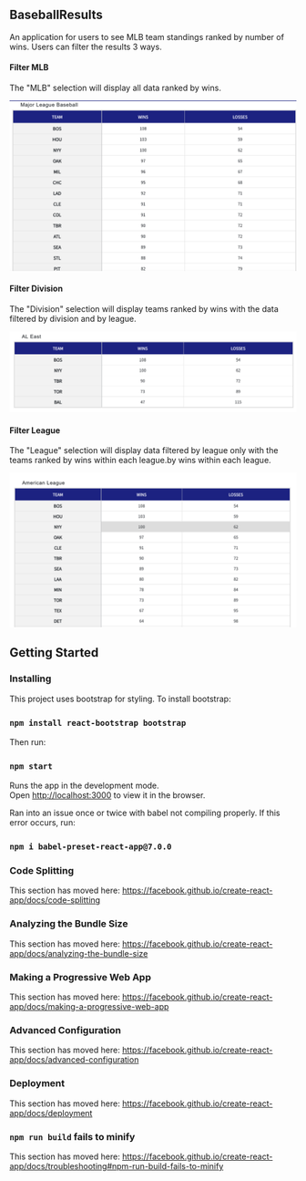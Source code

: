 ## BaseballResults

An application for users to see MLB team standings ranked by number of
wins. Users can filter the results 3 ways.

#### Filter MLB
The "MLB" selection will display all
data ranked by wins.

![MLB picture](./ReadMeImages/SelectionMLB.png "MLB Filter")

#### Filter Division

The "Division" selection will display teams ranked by wins
with the data filtered by division and by league.

![MLB picture](./ReadMeImages/SelectionDivision.png "Division Filter")

#### Filter League

 The "League" selection will
display data filtered by league only with the teams ranked by wins within each
league.by wins within each league.

![AL picture](./ReadMeImages/SelectionLeague.png "AL Filter")   


## Getting Started

### Installing

This project uses bootstrap for styling. To install bootstrap:

### `npm install react-bootstrap bootstrap`

Then run:

### `npm start`

Runs the app in the development mode.<br>
Open [http://localhost:3000](http://localhost:3000) to view it in the browser.

Ran into an issue once or twice with babel not compiling properly. If this
error occurs, run:

### `npm i babel-preset-react-app@7.0.0`


### Code Splitting

This section has moved here: https://facebook.github.io/create-react-app/docs/code-splitting

### Analyzing the Bundle Size

This section has moved here: https://facebook.github.io/create-react-app/docs/analyzing-the-bundle-size

### Making a Progressive Web App

This section has moved here: https://facebook.github.io/create-react-app/docs/making-a-progressive-web-app

### Advanced Configuration

This section has moved here: https://facebook.github.io/create-react-app/docs/advanced-configuration

### Deployment

This section has moved here: https://facebook.github.io/create-react-app/docs/deployment

### `npm run build` fails to minify

This section has moved here: https://facebook.github.io/create-react-app/docs/troubleshooting#npm-run-build-fails-to-minify
